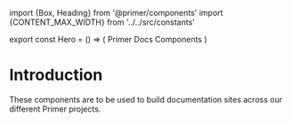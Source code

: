 import {Box, Heading} from '@primer/components'
import {CONTENT_MAX_WIDTH} from '../../src/constants'

export const Hero = () => (
  <Box bg="black">
    <Box maxWidth={CONTENT_MAX_WIDTH} p={6} mx="auto" mb={3}>
      <Box mt={4} mb={4}>
        <Heading color="blue.4" fontSize={7} pb={3} m={0}>
          Primer Docs Components
        </Heading>
        <Box is={HeaderImage} mb={6} />
      </Box>
    </Box>
  </Box>
)

# Introduction

These components are to be used to build documentation sites across our different Primer projects.
